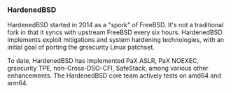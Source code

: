 ### HardenedBSD
HardenedBSD started in 2014 as a "spork" of FreeBSD. It's not a
traditional fork in that it syncs with upstream FreeBSD every six
hours. HardenedBSD implements exploit mitigations and system hardening
technologies, with an initial goal of porting the grsecurity Linux
patchset.

To date, HardenedBSD has implemented PaX ASLR, PaX NOEXEC, grsecurity
TPE, non-Cross-DSO-CFI, SafeStack, among various other enhancements.
The HardenedBSD core team actively tests on amd64 and arm64.
